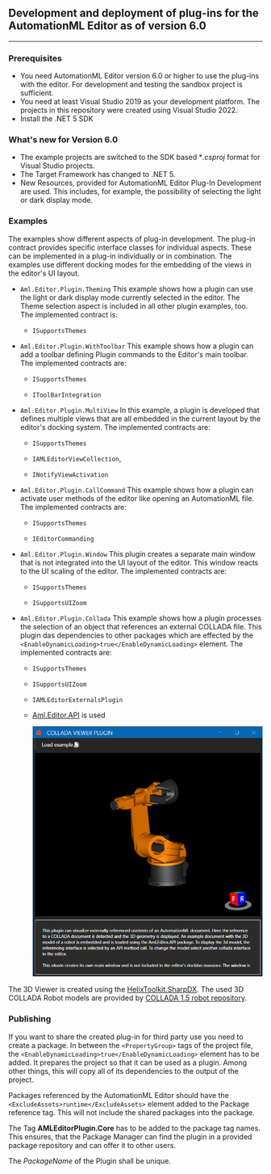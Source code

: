 ## Development and deployment of plug-ins for the AutomationML Editor as of version 6.0

------

### Prerequisites

- You need AutomationML Editor version 6.0 or higher to use the plug-ins with the editor. For development and testing the sandbox project is sufficient.
- You need at least Visual Studio 2019 as your development platform. The projects in this repository were created using Visual Studio 2022. 
- Install the .NET 5 SDK

### What's new for Version 6.0

- The example projects are switched to the SDK based **.csproj* format for Visual Studio projects.  
- The Target Framework has changed to .NET 5. 
- New Resources, provided for AutomationML Editor Plug-In Development are used. This includes, for example, the possibility of selecting the light or dark display mode.

### Examples

The examples show different aspects of plug-in development. The plug-in contract provides specific interface classes for individual aspects. These can be implemented in a plug-in individually or in combination. The examples use different docking modes for the embedding of the views in the editor's UI layout.

- `Aml.Editor.Plugin.Theming` 
  This example shows how a plugin can use the light or dark display mode currently selected in the editor. The Theme selection aspect is included in all other plugin examples, too.  The implemented contract is:

  - `ISupportsThemes`

    

- `Aml.Editor.Plugin.WithToolbar`
  This example shows how a plugin can add a toolbar defining Plugin commands to the Editor's main toolbar. The implemented contracts are:

  - `ISupportsThemes`

  - `IToolBarIntegration`

    

- `Aml.Editor.Plugin.MultiView`
  In this example, a plugin is developed that defines multiple views that are all embedded in the current layout by the editor's docking system. The implemented contracts are:

  - `ISupportsThemes`

  - `IAMLEditorViewCollection`,

  - `INotifyViewActivation`

    

- `Aml.Editor.Plugin.CallCommand`
  This example shows how a plugin can activate user methods of the editor like opening an AutomationML file. The implemented contracts are:

  - `ISupportsThemes`

  - `IEditorCommanding`

    

- `Aml.Editor.Plugin.Window`
  This plugin creates a separate main window that is not integrated into the UI layout of the editor. This window reacts to the UI scaling of the editor. The implemented contracts are:

  - `ISupportsThemes`

  - `ISupportsUIZoom`

    

- `Aml.Editor.Plugin.Collada`
  This example shows how a plugin processes the selection of an object that references an external COLLADA file. This plugin das dependencies to other packages which are effected by the `<EnableDynamicLoading>true</EnableDynamicLoading>` element. The implemented contracts are:

  - `ISupportsThemes`

  - `ISupportsUIZoom`

  - `IAMLEditorExternalsPlugin`

  - [Aml.Editor.API](https://www.nuget.org/packages/Aml.Editor.API/) is used

    <img src="img\Collada.png" alt="Collada" style="zoom:80%;" />
    

The 3D Viewer is created using the [HelixToolkit.SharpDX](https://github.com/helix-toolkit/helix-toolkit). The used 3D COLLADA Robot models are provided by [COLLADA 1.5 robot repository](https://github.com/rdiankov/collada_robots).

### Publishing

If you want to share the created plug-in for third party use you need to create a package. In between the `<PropertyGroup>` tags of the project file, the `<EnableDynamicLoading>true</EnableDynamicLoading>` element has to be added. It prepares the project so that it can be used as a plugin. Among other  things, this will copy all of its dependencies to the output of the  project.

Packages referenced by the AutomationML Editor should have the  `<ExcludeAssets>runtime</ExcludeAssets>` element added to the Package reference tag. This will not include the shared packages into the package. 

The Tag **AMLEditorPlugin.Core** has to be added to the package tag names. This ensures, that the Package Manager can find the plugin in a provided package repository and can offer it to other users.

The *PackageName* of the Plugin shall be unique.








